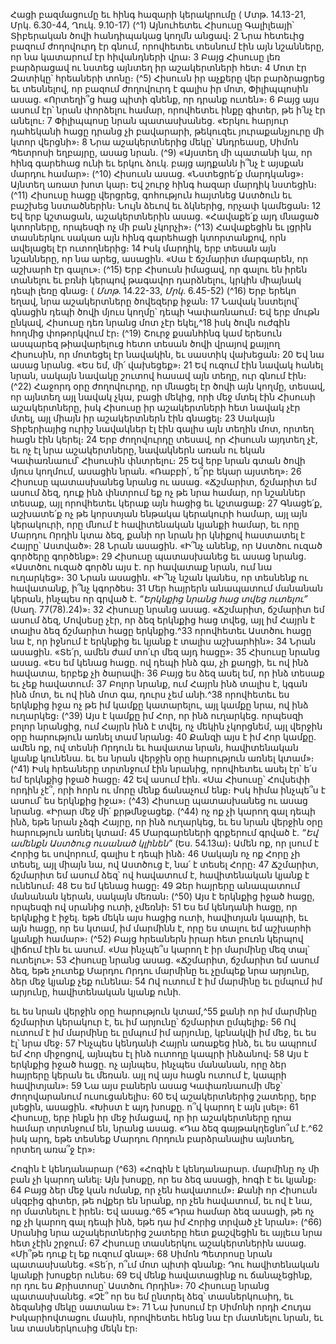 
Հացի բազմացումը եւ հինգ հազարի կերակրումը
( Մտթ. 14.13-21, Մրկ. 6.30-44, Ղուկ. 9.10-17)
(^1) Այնուհետեւ Հիսուսը Գալիլեայի՝ Տիբերական ծովի հանդիպակաց կողմն անցավ։ 2 Նրա հետեւից բազում ժողովուրդ
էր գնում, որովհետեւ տեսնում էին այն նշանները, որ նա կատարում էր հիվանդների վրա։ 3 Բայց Հիսուսը լեռ
բարձրացավ ու նստեց այնտեղ իր աշակերտների հետ։ 4 Մոտ էր Զատիկը՝ հրեաների տոնը։
(^5) Հիսուսն իր աչքերը վեր բարձրացրեց եւ տեսնելով, որ բազում ժողովուրդ է գալիս իր մոտ, Փիլիպպոսին ասաց.
«Որտեղի՞ց հաց պիտի գնենք, որ դրանք ուտեն»։ 6 Բայց այս ասում էր՝ նրան փորձելու համար, որովհետեւ ինքը գիտեր,
թե ի՛նչ էր անելու։ 7 Փիլիպպոսը նրան պատասխանեց. «Երկու հարյուր դահեկանի հացը դրանց չի բավարարի, թեկուզեւ
յուրաքանչյուրը մի կտոր վերցնի»։ 8 Նրա աշակերտներից մեկը՝ Անդրեասը, Սիմոն Պետրոսի եղբայրը, ասաց նրան.
(^9) «Այստեղ մի պատանի կա, որ հինգ գարեհաց ունի եւ երկու ձուկ. բայց այդքանն ի՞նչ է այսքան մարդու համար»։
(^10) Հիսուսն ասաց. «Նստեցրե՛ք մարդկանց»։ Այնտեղ առատ խոտ կար։ Եվ շուրջ հինգ հազար մարդիկ նստեցին։
(^11) Հիսուսը հացը վերցրեց, գոհություն հայտնեց Աստծուն եւ բաշխեց նստածներին։ Նույն ձեւով եւ ձկներից, որչափ
կամեցան։ 12 Եվ երբ կշտացան, աշակերտներին ասաց. «Հավաքե՛ք այդ մնացած կտորները, որպեսզի ոչ մի բան չկորչի»։
(^13) Հավաքեցին եւ լցրին տասներկու սակառ այն հինգ գարեհացի կտորտանքով, որն ավելացել էր ուտողներից։ 14 Իսկ
մարդիկ, երբ տեսան այն նշանները, որ նա արեց, ասացին. «Սա է ճշմարիտ մարգարեն, որ աշխարհ էր գալու»։
(^15) Երբ Հիսուսն իմացավ, որ գալու են իրեն տանելու եւ բռնի կերպով թագավոր դարձնելու, կրկին միայնակ դեպի լեռը
գնաց։
( _Մտթ_. 14.22-33, _Մրկ_. 6.45-52)
(^16) Երբ երեկո եղավ, նրա աշակերտները ծովեզերք իջան։ 17 Նավակ նստելով՝ գնացին դեպի ծովի մյուս կողմը՝ դեպի
Կափառնաում։ Եվ երբ մութն ընկավ, Հիսուսը դեռ նրանց մոտ չէր եկել,^18 իսկ ծովն ուժգին հողմից փոթորկվում էր։
(^19) Շուրջ քսանհինգ կամ երեսուն ասպարեզ թիավարելուց հետո տեսան ծովի վրայով քայլող Հիսուսին, որ մոտեցել էր
նավակին, եւ սաստիկ վախեցան։ 20 Եվ նա ասաց նրանց. «Ես եմ, մի՛ վախեցեք»։ 21 Եվ ուզում էին նավակ հանել նրան,
սակայն նավակը շուտով հասավ այն տեղը, ուր գնում էին։
(^22) Հաջորդ օրը ժողովուրդը, որ մնացել էր ծովի այն կողմը, տեսավ, որ այնտեղ այլ նավակ չկա, բացի մեկից, որի մեջ
մտել էին Հիսուսի աշակերտները, իսկ Հիսուսը իր աշակերտների հետ նավակ չէր մտել, այլ միայն իր աշակերտներն էին
գնացել։ 23 Սակայն Տիբերիայից ուրիշ նավակներ էլ էին գալիս այն տեղին մոտ, որտեղ հացն էին կերել։ 24 Երբ ժողովուրդը
տեսավ, որ Հիսուսն այդտեղ չէ, եւ ոչ էլ նրա աշակերտները, նավակներն առան ու եկան Կափառնաում՝ Հիսուսին
փնտրելու։ 25 Եվ երբ նրան գտան ծովի մյուս կողմում, ասացին նրան. «Ռաբբի՛, ե՞րբ եկար այստեղ»։ 26 Հիսուսը
պատասխանեց նրանց ու ասաց. «Ճշմարիտ, ճշմարիտ եմ ասում ձեզ, դուք ինձ փնտրում եք ոչ թե նրա համար, որ
նշաններ տեսաք, այլ որովհետեւ կերաք այն հացից եւ կշտացաք։ 27 Գնացե՛ք, աշխատե՛ք ոչ թե կորստյան ենթակա
կերակուրի համար, այլ այն կերակուրի, որը մնում է հավիտենական կյանքի համար, եւ որը Մարդու Որդին կտա ձեզ,
քանի որ նրան իր կնիքով հաստատել է Հայրը՝ Աստված»։ 28 Նրան ասացին. «Ի՞նչ անենք, որ Աստծու ուզած գործերը
գործենք»։ 29 Հիսուսը պատասխանեց եւ ասաց նրանց. «Աստծու ուզած գործն այս է. որ հավատաք նրան, ում նա
ուղարկեց»։ 30 Նրան ասացին. «Ի՞նչ նշան կանես, որ տեսնենք ու հավատանք, ի՞նչ կգործես։ 31 Մեր հայրերն անապատում
մանանան կերան, ինչպես որ գրված է. _“Երկնքից նրանց հաց տվեց ուտելու”_ (Սաղ. 77(78).24)»։ 32 Հիսուսը նրանց ասաց.
«Ճշմարիտ, ճշմարիտ եմ ասում ձեզ, Մովսեսը չէր, որ ձեզ երկնքից հաց տվեց, այլ իմ Հայրն է տալիս ձեզ ճշմարիտ հացը
երկնքից.^33 որովհետեւ Աստծու հացը նա է, որ իջնում է երկնքից եւ կյանք է տալիս աշխարհին»։ 34 Նրան ասացին. «Տե՛ր,
ամեն ժամ տո՛ւր մեզ այդ հացը»։ 35 Հիսուսը նրանց ասաց. «Ես եմ կենաց հացը. ով դեպի ինձ գա, չի քաղցի, եւ ով ինձ
հավատա, երբեք չի ծարավի։ 36 Բայց ես ձեզ ասել եմ, որ ինձ տեսաք եւ չեք հավատում։ 37 Բոլոր նրանք, ում Հայրն ինձ
տալիս է, կգան ինձ մոտ, եւ ով ինձ մոտ գա, դուրս չեմ անի.^38 որովհետեւ ես երկնքից իջա ոչ թե իմ կամքը կատարելու, այլ
կամքը նրա, ով ինձ ուղարկեց։
(^39) Այս է կամքը իմ Հոր, որ ինձ ուղարկեց. որպեսզի բոլոր նրանցից, ում Հայրն ինձ է տվել, ոչ մեկին չկորցնեմ, այլ
վերջին օրը հարություն առնել տամ նրանց։ 40 Քանզի այս է իմ Հոր կամքը. ամեն ոք, ով տեսնի Որդուն եւ հավատա նրան,
հավիտենական կյանք կունենա. եւ ես նրան վերջին օրը հարություն առնել կտամ»։
(^41) Իսկ հրեաները տրտնջում էին նրանից, որովհետեւ ասել էր՝ ե՛ս եմ երկնքից իջած հացը։ 42 Եվ ասում էին. «Սա
Հիսուսը՝ Հովսեփի որդին չէ՞, որի հորն ու մորը մենք ճանաչում ենք։ Իսկ հիմա ինչպե՞ս է ասում՝ ես երկնքից իջա»։
(^43) Հիսուսը պատասխանեց ու ասաց նրանց. «Իրար մեջ մի՛ քրթմնջացեք. (^44) ոչ ոք չի կարող գալ դեպի ինձ, եթե նրան չձգի
Հայրը, որ ինձ ուղարկեց, եւ ես նրան վերջին օրը հարություն առնել կտամ։ 45 Մարգարեների գրքերում գրված է. _“Եվ
ամենքն Աստծուց ուսանած կլինեն”_ (Ես. 54.13ա)։ Ամեն ոք, որ լսում է Հորից եւ սովորում, գալիս է դեպի ինձ։ 46 Սակայն ոչ
ոք Հորը չի տեսել, այլ միայն նա, ով Աստծուց է, նա՛ է տեսել Հորը։ 47 Ճշմարիտ, ճշմարիտ եմ ասում ձեզ՝ ով հավատում է,
հավիտենական կյանք է ունենում։ 48 Ես եմ կենաց հացը։ 49 Ձեր հայրերը անապատում մանանան կերան, սակայն մեռան։
(^50) Այս է երկնքից իջած հացը, որպեսզի ով սրանից ուտի, չմեռնի։ 51 Ես եմ կենդանի հացը, որ երկնքից է իջել. եթե մեկն
այս հացից ուտի, հավիտյան կապրի, եւ այն հացը, որ ես կտամ, իմ մարմինն է, որը ես տալու եմ աշխարհի կյանքի
համար»։
(^52) Բայց հրեաներն իրար հետ բուռն կերպով վիճում էին եւ ասում. «Սա ինչպե՞ս կարող է իր մարմինը մեզ տալ՝
ուտելու»։ 53 Հիսուսը նրանց ասաց. «Ճշմարիտ, ճշմարիտ եմ ասում ձեզ, եթե չուտեք Մարդու Որդու մարմինը եւ չըմպեք
նրա արյունը, ձեր մեջ կյանք չեք ունենա։ 54 Ով ուտում է իմ մարմինը եւ ըմպում իմ արյունը, հավիտենական կյանք ունի.


եւ ես նրան վերջին օրը հարություն կտամ,^55 քանի որ իմ մարմինը ճշմարիտ կերակուր է, եւ իմ արյունը՝ ճշմարիտ
ըմպելիք։ 56 Ով ուտում է իմ մարմինը եւ ըմպում իմ արյունը, կբնակվի իմ մեջ, եւ ես էլ՝ նրա մեջ։ 57 Ինչպես կենդանի Հայրն
առաքեց ինձ, եւ ես ապրում եմ Հոր միջոցով, այնպես էլ ինձ ուտողը կապրի ինձանով։ 58 Այս է երկնքից իջած հացը. ոչ
այնպես, ինչպես մանանան, որը ձեր հայրերը կերան եւ մեռան. այլ ով այս հացն ուտում է, կապրի հավիտյան»։ 59 Նա այս
բաներն ասաց Կափառնաումի մեջ՝ ժողովարանում ուսուցանելիս։ 60 Եվ աշակերտներից շատերը, երբ լսեցին, ասացին.
«Խիստ է այդ խոսքը. ո՞վ կարող է այն լսել»։ 61 Հիսուսը, երբ ինքն իր մեջ իմացավ, որ իր աշակերտները դրա համար
տրտնջում են, նրանց ասաց. «Դա ձեզ գայթակղեցնո՞ւմ է.^62 իսկ արդ, եթե տեսնեք Մարդու Որդուն բարձրանալիս
այնտեղ, որտեղ առա՞ջ էր»։

Հոգին է կենդանարար
(^63) «Հոգին է կենդանարար. մարմինը ոչ մի բան չի կարող անել։ Այն խոսքը, որ ես ձեզ ասացի, հոգի է եւ կյանք։ 64 Բայց
ձեր մեջ կան ոմանք, որ չեն հավատում»։ Քանի որ Հիսուսն սկզբից գիտեր, թե ովքեր են նրանք, որ չեն հավատում, եւ ով
է նա, որ մատնելու է իրեն։ Եվ ասաց.^65 «Դրա համար ձեզ ասացի, թե ոչ ոք չի կարող գալ դեպի ինձ, եթե դա իմ Հորից
տրված չէ նրան»։
(^66) Սրանից նրա աշակերտներից շատերը հետ քաշվեցին եւ այլեւս նրա հետ չէին շրջում։ 67 Հիսուսը տասներկու
աշակերտներին ասաց. «Մի՞թե դուք էլ եք ուզում գնալ»։ 68 Սիմոն Պետրոսը նրան պատասխանեց. «Տե՛ր, ո՞ւմ մոտ պիտի
գնանք։ Դու հավիտենական կյանքի խոսքեր ունես։ 69 Եվ մենք հավատացինք ու ճանաչեցինք, որ դու ես Քրիստոսը՝
Աստծու Որդին»։ 70 Հիսուսը նրանց պատասխանեց. «Չէ՞ որ ես եմ ընտրել ձեզ՝ տասներկուսիդ, եւ ձեզանից մեկը
սատանա է»։ 71 Նա խոսում էր Սիմոնի որդի Հուդա Իսկարիովտացու մասին, որովհետեւ հենց նա էր մատնելու նրան, եւ
նա տասներկուսից մեկն էր։
